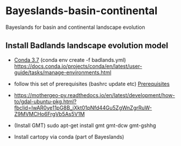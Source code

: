 # Bayeslands-basin-continental
Bayeslands for basin and continental landscape evolution


## Install Badlands landscape evolution model
*  [Conda 3.7](badlands.yml) (conda env create -f badlands.yml) https://docs.conda.io/projects/conda/en/latest/user-guide/tasks/manage-environments.html

* follow this set of prerequisites (bashrc update etc) [Prerequisites](Prerequisites_BadlandsAug2019.txt) 

*  https://mothergeo-py.readthedocs.io/en/latest/development/how-to/gdal-ubuntu-pkg.html?fbclid=IwAR0ye11pG8B_iXkt01pNfd44Gu5ZgWnZgrRuW-Z9MVMCHo6FrgVb5As5V1M
* (Install GMT) sudo apt-get install gmt gmt-dcw gmt-gshhg
* Install cartopy via conda (part of Bayeslands)


